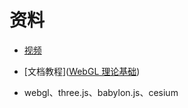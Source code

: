 # 资料

- [视频](https://www.bilibili.com/video/BV1WQ4y1m7NF?spm_id_from=333.337.search-card.all.click)

- [文档教程]([WebGL 理论基础](https://webglfundamentals.org/webgl/lessons/zh_cn/))

- webgl、three.js、babylon.js、cesium
